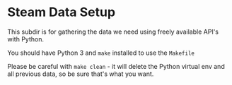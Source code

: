 # Steam Data Setup

This subdir is for gathering the data we need using freely available API's
with Python.

You should have Python 3 and `make` installed to use the `Makefile`

Please be careful with `make clean` - it will delete the Python virtual env
and all previous data, so be sure that's what you want.

